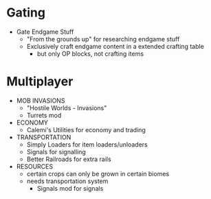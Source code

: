 # Gating

- Gate Endgame Stuff
    - "From the grounds up" for researching endgame stuff
    - Exclusively craft endgame content in a extended crafting table
        - but only OP blocks, not crafting items

# Multiplayer

- MOB INVASIONS
    - "Hostile Worlds - Invasions"
    - Turrets mod
- ECONOMY
    - Calemi's Utilities for economy and trading
- TRANSPORTATION
    - Simply Loaders for item loaders/unloaders
    - Signals for signalling
    - Better Railroads for extra rails
- RESOURCES
    - certain crops can only be grown in certain biomes
    - needs transportation system
        - Signals mod for signals